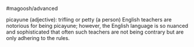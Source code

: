 #magoosh/advanced

picayune (adjective): trifling or petty (a person) 
English teachers are notorious for being picayune; however, the English language is so nuanced and 
sophisticated that often such teachers are not being contrary but are only adhering to the rules. 
